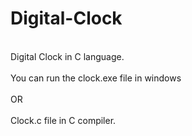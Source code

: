 # Digital-Clock
<br>
Digital Clock in C language.
<br>
<br>
You can run the clock.exe file in windows<br>
<br>
OR<br>
<br>
Clock.c file in C compiler.

